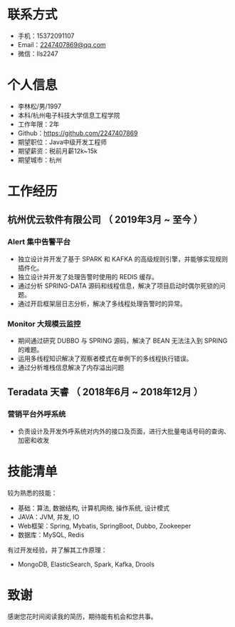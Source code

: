 # 联系方式
- 手机：15372091107
- Email：2247407869@qq.com
- 微信：lls2247
# 个人信息
 - 李林松/男/1997 
 - 本科/杭州电子科技大学信息工程学院 
 - 工作年限：2年
 - Github：https://github.com/2247407869
 - 期望职位：Java中级开发工程师
 - 期望薪资：税前月薪12k~15k
 - 期望城市：杭州
# 工作经历
## 杭州优云软件有限公司 （ 2019年3月 ~ 至今 ）
### Alert 集中告警平台 
 - 独立设计并开发了基于 SPARK 和 KAFKA 的高级规则引擎，并能够实现规则插件化。
 - 独立设计并开发了处理告警时使用的 REDIS 缓存。
 - 通过分析 SPRING-DATA 源码和线程信息，解决了项目启动时偶尔死锁的问题。
 - 通过开启框架层日志分析，解决了多线程处理告警时的异常。
### Monitor 大规模云监控
 - 期间通过研究 DUBBO 与 SPRING 源码，解决了 BEAN 无法注入到 SPRING 的难题。
 - 运用多线程知识解决了观察者模式在单例下的多线程执行错误。
 - 通过分析堆栈信息解决了内存溢出问题
## Teradata 天睿 （ 2018年6月 ~ 2018年12月 ）
### 营销平台外呼系统
 - 负责设计及开发外呼系统对内外的接口及页面，进行大批量电话号码的查询、加密和收发
# 技能清单
较为熟悉的技能：
- 基础：算法, 数据结构, 计算机网络, 操作系统, 设计模式
- JAVA：JVM, 并发, IO
- Web框架：Spring, Mybatis, SpringBoot, Dubbo, Zookeeper
- 数据库：MySQL, Redis

有过开发经验，并了解其工作原理：
- MongoDB, ElasticSearch, Spark, Kafka, Drools
# 致谢
感谢您花时间阅读我的简历，期待能有机会和您共事。